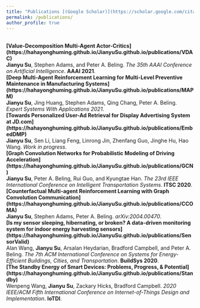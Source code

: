 ```yaml
---
title: "Publications [(Google Scholar)](https://scholar.google.com/citations?user=2NP5LYkAAAAJ&hl=en)"
permalink: /publications/
author_profile: true
---
```

<br>
<b>[Value-Decomposition Multi-Agent Actor-Critics](https://hahayonghuming.github.io/JianyuSu.github.io/publications/VDAC)</b> <br> 
<b>Jianyu Su</b>, Stephen Adams, and Peter A. Beling. 
<i>The 35th AAAI Conference on Artificial Intelligence</i>. <b>AAAI 2021</b>.

<br>
<b>[Deep Multi-Agent Reinforcement Learning for Multi-Level Preventive Maintenance in Manufacturing Systems](https://hahayonghuming.github.io/JianyuSu.github.io/publications/MAPM)</b> <br> 
<b>Jianyu Su</b>, Jing Huang, Stephen Adams, Qing Chang, Peter A. Beling.
<i>Expert Systems With Applications 2021</i>.

<br>
<b>[Towards Personalized User-Ad Retrieval for Display Advertising System at JD.com](https://hahayonghuming.github.io/JianyuSu.github.io/publications/EmbedDMP)</b> <br> 
<b>Jianyu Su</b>, Sen Li, Liang Feng, Linrong Jin, Zhenfang Guo, Jinghe Hu, Hao Wang.
<i>Work in progress</i>.

<br>
<b>[Graph Convolution Networks for Probabilistic Modeling of Driving Acceleration](https://hahayonghuming.github.io/JianyuSu.github.io/publications/GCN)</b> <br> 
<b>Jianyu Su</b>, Peter A. Beling, Rui Guo, and Kyungtae Han.
<i>The 23rd IEEE International Conference on Intelligent Transportation Systems</i>. <b>ITSC 2020</b>.




<br>
<b>[Counterfactual Multi-agent Reinforcement Learning with Graph Convolution Communication](https://hahayonghuming.github.io/JianyuSu.github.io/publications/CCOMA)</b> <br> 
<b>Jianyu Su</b>, Stephen Adams, Peter A. Beling.
<i>arXiv:2004.00470</i>.

<br>
<b>[Is my sensor sleeping, hibernating, or broken? A data-driven monitoring system for indoor energy harvesting sensors](https://hahayonghuming.github.io/JianyuSu.github.io/publications/SensorValid)</b> <br> 
Alan Wang, <b> Jianyu Su</b>, Arsalan Heydarian, Bradford Campbell, and Peter A. Beling.
<i>The 7th ACM International Conference on Systems for Energy-Efficient Buildings, Cities, and Transportation</i>. <b>BuildSys 2020</b>.

<br>
<b>[The Standby Energy of Smart Devices: Problems, Progress, & Potential](https://hahayonghuming.github.io/JianyuSu.github.io/publications/Standby)</b> <br> 
Wenpeng Wang, <b>Jianyu Su</b>, Zackary Hicks, Bradford Campbell. 
<i>2020 IEEE/ACM Fifth International Conference on Internet-of-Things Design and Implementation</i>. <b>IoTDI</b>.
